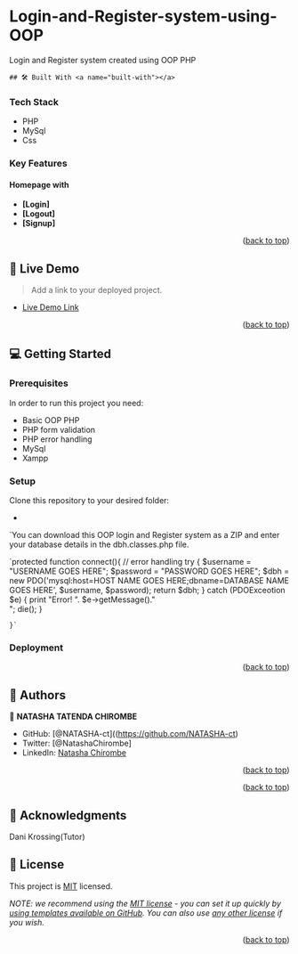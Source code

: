 # Login-and-Register-system-using-OOP

Login and Register system created using OOP PHP



    ## 🛠 Built With <a name="built-with"></a>

### Tech Stack <a name="tech-stack"></a>

- PHP
- MySql
- Css


<!-- Features -->

### Key Features <a name="key-features"></a>

#### Homepage with
- **[Login]**
- **[Logout]**
- **[Signup]**

<p align="right">(<a href="#readme-top">back to top</a>)</p>

<!-- LIVE DEMO -->

## 🚀 Live Demo <a name="live-demo"></a>

> Add a link to your deployed project.

- [Live Demo Link](https://yourdeployedapplicationlink.com)

<p align="right">(<a href="#readme-top">back to top</a>)</p>

<!-- GETTING STARTED -->

## 💻 Getting Started <a name="getting-started"></a>

### Prerequisites

In order to run this project you need:

- Basic OOP PHP
- PHP form validation
- PHP error handling
- MySql
- Xampp


### Setup

Clone this repository to your desired folder:

- 

`You can download this OOP login and Register system as a ZIP and enter your database details in the dbh.classes.php file.

`protected function connect(){
        // error handling
        try {
            $username = "USERNAME GOES HERE";
            $password = "PASSWORD GOES HERE";
            $dbh = new PDO('mysql:host=HOST NAME GOES HERE;dbname=DATABASE NAME GOES HERE', $username, $password);
            return $dbh;
        } catch (PDOExceotion $e) {
            print "Error! ". $e->getMessage()."<br/>";
            die();
        }

    }`



### Deployment


<p align="right">(<a href="#readme-top">back to top</a>)</p>

<!-- AUTHORS -->

## 👥 Authors <a name="authors"></a>

👤 **NATASHA TATENDA CHIROMBE**

- GitHub: [@NATASHA-ct]((https://github.com/NATASHA-ct)
- Twitter: [@NatashaChirombe]
- LinkedIn: [Natasha Chirombe](linkedin.com/in/natasha-chirombe-1531aa17b)

<p align="right">(<a href="#readme-top">back to top</a>)</p>

<!-- FUTURE FEATURES -->

<p align="right">(<a href="#readme-top">back to top</a>)</p>


<!-- ACKNOWLEDGEMENTS -->

## 🙏 Acknowledgments <a name="acknowledgements">
Dani Krossing(Tutor)
</a>


<!-- LICENSE -->

## 📝 License <a name="license"></a>

This project is [MIT](./LICENSE) licensed.

_NOTE: we recommend using the [MIT license](https://choosealicense.com/licenses/mit/) - you can set it up quickly by [using templates available on GitHub](https://docs.github.com/en/communities/setting-up-your-project-for-healthy-contributions/adding-a-license-to-a-repository). You can also use [any other license](https://choosealicense.com/licenses/) if you wish._

<p align="right">(<a href="#readme-top">back to top</a>)</p>
